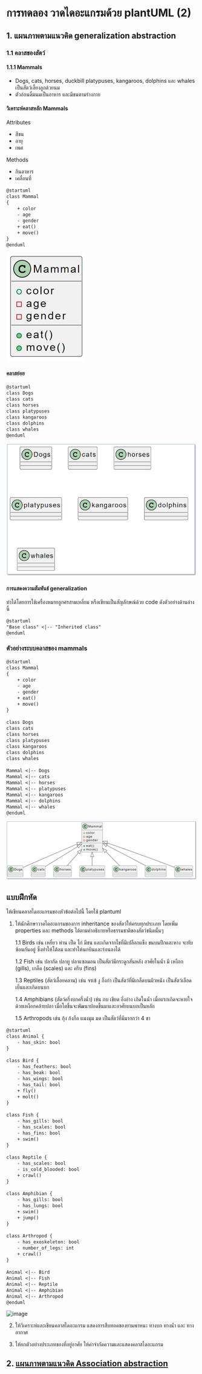 # การทดลอง วาดไดอะแกรมด้วย plantUML (2)


## 1. แผนภาพตามแนวคิด generalization abstraction

### 1.1 คลาสของสัตว์

#### 1.1.1 Mammals

- Dogs, cats, horses, duckbill platypuses, kangaroos, dolphins และ whales เป็นสัตว์เลี้ยงลูกด้วยนม
- ตัวอ่อนดื่มนมเป็นอาหาร และมีขนตามร่างกาย

#### วิเคราะห์คลาสหลัก Mammals 
Attributes 
- สีขน
- อายุ
- เพศ

Methods
 - กินอาหาร
 - เคลื่อนที่

``` plantuml
@startuml
class Mammal
{
    + color
    - age
    - gender
    + eat()
    + move()
}
@enduml
```

![](./Lab/Pictures/pict-01.png)


####  คลาสย่อย


``` plantuml
@startuml
class Dogs
class cats
class horses
class platypuses
class kangaroos
class dolphins
class whales
@enduml
```

![](./Lab/Pictures/pict-02.png)


#### การแสดงความสัมพันธ์ generalization

ทำได้โดยการใช้เครื่องหมายลูกศรสามเหลี่ยม หรือเขียนเป็นสัญลักษณ์ด้วย code ดังตัวอย่างด้านล่างนี้

``` plantuml
@startuml
"Base class" <|-- "Inherited class"
@enduml
```

### ตัวอย่างระบบคลาสของ mammals

``` plantuml
@startuml 
class Mammal
{
    + color
    - age
    - gender
    + eat()
    + move()
}

class Dogs
class cats
class horses
class platypuses
class kangaroos
class dolphins
class whales

Mammal <|-- Dogs
Mammal <|-- cats
Mammal <|-- horses
Mammal <|-- platypuses
Mammal <|-- kangaroos
Mammal <|-- dolphins
Mammal <|-- whales
@enduml
```

![](./Lab/Pictures/pict-03.png)


## แบบฝึกหัด 
ให้เขียนคลาสไดอะแกรมของหัวข้อต่อไปนี้ โดยใช้ plantuml


1. ให้นักศึกษาวาดไดอะแกรมของการ inheritance ของสัตว์ให้ครบทุกประเภท โดยเพิ่ม properties และ methods ได้ตามคำอธิบายหรือธรรมชาติของสัตว์ชนิดนั้นๆ 

    1.1  Birds เช่น เหยี่ยว ห่าน เป็ด ไก่ มีขน และเกิดจากไขที่มีเปลือกแข็ง ขนบนปีกและหาง จะทับซ้อนกันอยู่ ซึ่งทำให้โต้ลม และทำให้นกบินและร่อนลงได้

    1.2 Fish  เช่น ปลากัด ปลาทู ปลาแซลมอน เป็นสัตว์มีกระดูกสันหลัง อาศัยในน้ำ มี เหงือก (gills),  เกล็ด (scales)  และ ครีบ (fins)

    1.3 Reptiles (สัตว์เลื้อยคลาน)  เช่น จรเข้ งู กิ้งก่า เป็นสัตว์ที่มีเกล็ดบนผิวหนัง เป็นสัตว์เลือดเย็นและเกิดบนบก

    1.4 Amphibians (สัตว์ครึ่งบกครึ่งน้ำ) เช่น กบ เขียด อึ่งอ่าง เกิดในน้ำ เมื่อแรกเกิดจะหายใจด้วยเหงือกคล้ายปลา เมื่อโตขึ้นจะพัฒนาปอดขึ้นมาและอาศัยบนบกเป็นหลัก

    1.5 Arthropods เช่น กุ้ง ก้งกือ แมงมุม มด เป็นสัตว์ที่มีมากกว่า 4 ขา 
```plantuml
@startuml
class Animal {
    - has_skin: bool
}

class Bird {
    - has_feathers: bool
    - has_beak: bool
    - has_wings: bool
    - has_tail: bool
    + fly()
    + molt()
}

class Fish {
    - has_gills: bool
    - has_scales: bool
    - has_fins: bool
    + swim()
}

class Reptile {
    - has_scales: bool
    - is_cold_blooded: bool
    + crawl()
}

class Amphibian {
    - has_gills: bool
    - has_lungs: bool
    + swim()
    + jump()
}

class Arthropod {
    - has_exoskeleton: bool
    - number_of_legs: int
    + crawl()
}

Animal <|-- Bird
Animal <|-- Fish
Animal <|-- Reptile
Animal <|-- Amphibian
Animal <|-- Arthropod
@enduml
```
![image](https://github.com/tnpn2545/Week-04/assets/115066414/477a97d8-de54-40f2-8a5e-fb58fdcef61a)

2. ให้วิเคราะห๋และเขียนคลาสไดอะแกรม แสดงการสืบทอดของยานพาหนะ ทางบก ทางน้ำ และ ทางอากาศ

3. ให้ยกตัวอย่างประเภทของที่อยู่อาศัย ให้คำจำกัดความและแสดงคลาสไดอะแกรม

## 2. [แผนภาพตามแนวคิด Association abstraction](Week04-lab-part-02.md)


